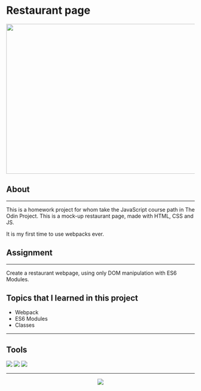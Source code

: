 # Restaurant page
<p align='center'><img src = 'https://lh5.googleusercontent.com/YIkaKDrhRdajZhHbvT9ua5i0PXju8bbBZow7fkikH_Om-6t3P9E8ncMAgDRnjy6xCVJvPI-IxyPaqcWGTy9N=w1858-h868' width = '550' height = '400'>
</p>

## About
---
This is a homework project for whom take the JavaScript course path in The Odin Project. This is a mock-up restaurant page, made with HTML, CSS and JS. 

It is my first time to use webpacks ever.


## Assignment
--- 
Create a restaurant webpage, using only DOM manipulation with ES6 Modules.


## Topics that I learned in this project
- Webpack
- ES6 Modules
- Classes

---

## Tools 

<img src="https://img.shields.io/badge/-HTML-black?style=for-the-badge&logo=html5">
<img src="https://img.shields.io/badge/-CSS-%231572B6?style=for-the-badge&logo=CSS3">
<img src="https://img.shields.io/badge/-JAVASCRIPT-%233A3A42?style=for-the-badge&logo=javascript">

---
<p align='center'>
<img src="https://www.skillfinder.com.au/media/wysiwyg/the-odin-project-logo-skill-finder-partners-page.png">
</p>